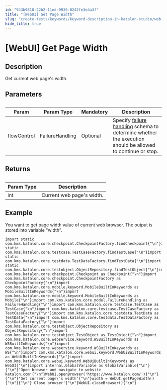 ```yaml
---
id: "943b9810-22b2-11ed-9930-0242fe3e4a3f"
title: "[WebUI] Get Page Width"
slug: "create-tests/keywords/keyword-description-in-katalon-studio/web-ui-keywords/webui-get-page-width"
hide_title: true
---
```


# <a id="id_0" class="anchor_top_offset"/><a id="ariaid-title1" class="anchor_top_offset"/>[WebUI] Get Page Width


## <a id="id_0__id_1" class="anchor_top_offset"/>Description  

              
<p xmlns="http://www.w3.org/1999/xhtml" className="p">Get current web page's width.</p> 
      

## <a id="id_0__id_2" class="anchor_top_offset"/>Parameters  

              
<table xmlns="http://www.w3.org/1999/xhtml" className="table anchor_top_offset" id="id_0__503ef626-4250-4d5a-b2a2-35f7221b7558"><caption /><thead className="thead"><tr className><th className="entry anchor_top_offset" id="id_0__503ef626-4250-4d5a-b2a2-35f7221b7558__entry__1">Param</th><th className="entry anchor_top_offset" id="id_0__503ef626-4250-4d5a-b2a2-35f7221b7558__entry__2">Param Type</th><th className="entry anchor_top_offset" id="id_0__503ef626-4250-4d5a-b2a2-35f7221b7558__entry__3">Mandatory</th><th className="entry anchor_top_offset" id="id_0__503ef626-4250-4d5a-b2a2-35f7221b7558__entry__4">Description</th></tr></thead><tbody className="tbody"><tr className><td className="entry" headers="id_0__503ef626-4250-4d5a-b2a2-35f7221b7558__entry__1 id_0__503ef626-4250-4d5a-b2a2-35f7221b7558__entry__2 id_0__503ef626-4250-4d5a-b2a2-35f7221b7558__entry__3 id_0__503ef626-4250-4d5a-b2a2-35f7221b7558__entry__4 ">flowControl</td><td className="entry" headers="id_0__503ef626-4250-4d5a-b2a2-35f7221b7558__entry__1 id_0__503ef626-4250-4d5a-b2a2-35f7221b7558__entry__2 id_0__503ef626-4250-4d5a-b2a2-35f7221b7558__entry__3 id_0__503ef626-4250-4d5a-b2a2-35f7221b7558__entry__4 ">FailureHandling</td><td className="entry" headers="id_0__503ef626-4250-4d5a-b2a2-35f7221b7558__entry__1 id_0__503ef626-4250-4d5a-b2a2-35f7221b7558__entry__2 id_0__503ef626-4250-4d5a-b2a2-35f7221b7558__entry__3 id_0__503ef626-4250-4d5a-b2a2-35f7221b7558__entry__4 ">Optional</td><td className="entry" headers="id_0__503ef626-4250-4d5a-b2a2-35f7221b7558__entry__1 id_0__503ef626-4250-4d5a-b2a2-35f7221b7558__entry__2 id_0__503ef626-4250-4d5a-b2a2-35f7221b7558__entry__3 id_0__503ef626-4250-4d5a-b2a2-35f7221b7558__entry__4 ">Specify <a className="xref" href="/maintain/configure-failure-handling-settings-in-katalon-studio">failure handling</a> schema to         determine whether the execution should be allowed to continue or         stop.</td></tr></tbody></table> 
      

## <a id="id_0__id_3" class="anchor_top_offset"/>Returns

              
<table xmlns="http://www.w3.org/1999/xhtml" className="table anchor_top_offset" id="id_0__58fc03ec-3450-437d-b99c-bdc270e21e2f"><caption /><thead className="thead"><tr className><th className="entry anchor_top_offset" id="id_0__58fc03ec-3450-437d-b99c-bdc270e21e2f__entry__1">Param Type</th><th className="entry anchor_top_offset" id="id_0__58fc03ec-3450-437d-b99c-bdc270e21e2f__entry__2">Description</th></tr></thead><tbody className="tbody"><tr className><td className="entry" headers="id_0__58fc03ec-3450-437d-b99c-bdc270e21e2f__entry__1 id_0__58fc03ec-3450-437d-b99c-bdc270e21e2f__entry__2 ">int</td><td className="entry" headers="id_0__58fc03ec-3450-437d-b99c-bdc270e21e2f__entry__1 id_0__58fc03ec-3450-437d-b99c-bdc270e21e2f__entry__2 ">Current web page's width.</td></tr></tbody></table> 
      

## <a id="id_0__id_4" class="anchor_top_offset"/>Example 

              
<p xmlns="http://www.w3.org/1999/xhtml" className="p">You want to get page width value of current web browser. The   output is stored into variable "width".</p> 
              
<pre xmlns="http://www.w3.org/1999/xhtml" className="pre codeblock"><code>import static com.kms.katalon.core.checkpoint.CheckpointFactory.findCheckpoint{"\n"}import static com.kms.katalon.core.testcase.TestCaseFactory.findTestCase{"\n"}import static com.kms.katalon.core.testdata.TestDataFactory.findTestData{"\n"}import static com.kms.katalon.core.testobject.ObjectRepository.findTestObject{"\n"}import com.kms.katalon.core.checkpoint.Checkpoint as Checkpoint{"\n"}import com.kms.katalon.core.checkpoint.CheckpointFactory as CheckpointFactory{"\n"}import com.kms.katalon.core.mobile.keyword.MobileBuiltInKeywords as MobileBuiltInKeywords{"\n"}import com.kms.katalon.core.mobile.keyword.MobileBuiltInKeywords as Mobile{"\n"}import com.kms.katalon.core.model.FailureHandling as FailureHandling{"\n"}import com.kms.katalon.core.testcase.TestCase as TestCase{"\n"}import com.kms.katalon.core.testcase.TestCaseFactory as TestCaseFactory{"\n"}import com.kms.katalon.core.testdata.TestData as TestData{"\n"}import com.kms.katalon.core.testdata.TestDataFactory as TestDataFactory{"\n"}import com.kms.katalon.core.testobject.ObjectRepository as ObjectRepository{"\n"}import com.kms.katalon.core.testobject.TestObject as TestObject{"\n"}import com.kms.katalon.core.webservice.keyword.WSBuiltInKeywords as WSBuiltInKeywords{"\n"}import com.kms.katalon.core.webservice.keyword.WSBuiltInKeywords as WS{"\n"}import com.kms.katalon.core.webui.keyword.WebUiBuiltInKeywords as WebUiBuiltInKeywords{"\n"}import com.kms.katalon.core.webui.keyword.WebUiBuiltInKeywords as WebUI{"\n"}import internal.GlobalVariable as GlobalVariable{"\n"}{"\n"}'Open browser and navigate to website katalon.com'{"\n"}WebUI.openBrowser('https://www.katalon.com/'){"\n"}{"\n"}'Get current page\'s width'{"\n"}width = WebUI.getPageWidth(){"\n"}{"\n"}'Close browser'{"\n"}WebUI.closeBrowser(){"\n"}</code></pre> 
            
